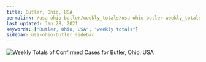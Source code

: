 ```yaml
---
title: Butler, Ohio, USA
permalink: /usa-ohio-butler/weekly_totals/usa-ohio-butler-weekly_totals.html
last_updated: Jan 28, 2021
keywords: ["Butler, Ohio, USA", "weekly totals"]
sidebar: usa-ohio-butler_sidebar
---
```


![Weekly Totals of Confirmed Cases for Butler, Ohio, USA](/covid_tracker/images/graphs/usa-ohio-butler-weekly_totals_graph.png)
